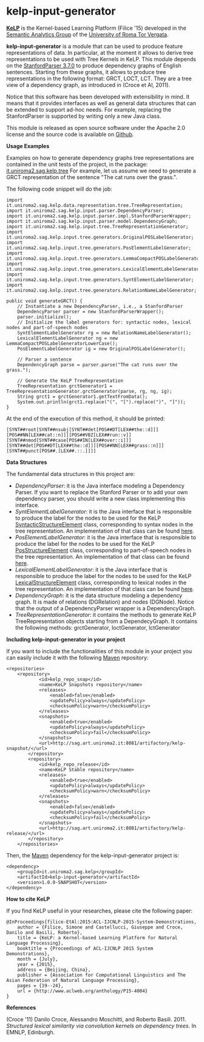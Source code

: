 kelp-input-generator
=========

[**KeLP**][kelp-site] is the Kernel-based Learning Platform (Filice '15) developed in the [Semantic Analytics Group][sag-site] of
the [University of Roma Tor Vergata][uniroma2-site].

**kelp-input-generator** is a module that can be used to produce feature representations of data. In particular, at the moment it allows to derive tree representations to be used with Tree Kernels in KeLP.
This module depends on the [StanfordParser 3.7.0][stanford-parser] to produce dependency graphs of English sentences. Starting from these graphs, it allows to produce tree representations in the following format: GRCT, LOCT, LCT.
They are a tree view of a dependency graph, as introduced in (Croce et Al, 2011).

Notice that this software has been developed with extensibility in mind. It means that it provides interfaces as well as general data structures that can be extended to support ad-hoc needs.
For example, replacing the StanfordParser is supported by writing only a new Java class.

This module is released as open source software under the Apache 2.0 license and the source code is available on [Github][github].

**Usage Examples**

Examples on how to generate dependency graphs tree representations are contained in the unit tests of the project, in the package: [it.uniroma2.sag.kelp.tree][test-package-site]
For example, let us assume we need to generate a GRCT representation of the sentence "The cat runs over the grass.".

The following code snippet will do the job:

```
import it.uniroma2.sag.kelp.data.representation.tree.TreeRepresentation;
import it.uniroma2.sag.kelp.input.parser.DependencyParser;
import it.uniroma2.sag.kelp.input.parser.impl.StanfordParserWrapper;
import it.uniroma2.sag.kelp.input.parser.model.DependencyGraph;
import it.uniroma2.sag.kelp.input.tree.TreeRepresentationGenerator;
import it.uniroma2.sag.kelp.input.tree.generators.OriginalPOSLabelGenerator;
import it.uniroma2.sag.kelp.input.tree.generators.PosElementLabelGenerator;
import it.uniroma2.sag.kelp.input.tree.generators.LemmaCompactPOSLabelGeneratorLowerCase;
import it.uniroma2.sag.kelp.input.tree.generators.LexicalElementLabelGenerator;
import it.uniroma2.sag.kelp.input.tree.generators.SyntElementLabelGenerator;
import it.uniroma2.sag.kelp.input.tree.generators.RelationNameLabelGenerator;

public void generateGRCT() {
	// Instantiate a new DependencyParser, i.e., a StanfordParser
	DependencyParser parser = new StanfordParserWrapper();
	parser.initialize();
	// Initialize the label generators for: syntactic nodes, lexical nodes and part-of-speech nodes
	SyntElementLabelGenerator rg = new RelationNameLabelGenerator();
	LexicalElementLabelGenerator ng = new LemmaCompactPOSLabelGeneratorLowerCase();
	PosElementLabelGenerator ig = new OriginalPOSLabelGenerator();

	// Parser a sentence
	DependencyGraph parse = parser.parse("The cat runs over the grass.");

	// Generate the KeLP TreeRepresentation
	TreeRepresentation grctGenerator1 = TreeRepresentationGenerator.grctGenerator(parse, rg, ng, ig);
	String grct1 = grctGenerator1.getTextFromData();
	System.out.println(grct1.replace("(", "[").replace(")", "]"));
}

```

At the end of the execution of this method, it should be printed:

```
[SYNT##root[SYNT##nsubj[SYNT##det[POS##DT[LEX##the::d]]][POS##NN[LEX##cat::n]]][POS##VBZ[LEX##run::v]][SYNT##nmod[SYNT##case[POS##IN[LEX##over::i]]][SYNT##det[POS##DT[LEX##the::d]]][POS##NN[LEX##grass::n]]][SYNT##punct[POS##.[LEX##.::.]]]]
```

**Data Structures**

The fundamental data structures in this project are:

* *DependencyParser*: it is the Java interface modeling a Dependency Parser. If you want to replace the Stanford Parser or to add your own dependency parser, you should write a new class implementing this interface.
* *SyntElementLabelGenerator*: it is the Java interface that is responsible to produce the label for the nodes to be used for the KeLP [SyntacticStructureElement][synt-structure] class, corresponding to syntax nodes in the tree representation. An implementation of that class can be found [here][synt-label].
* *PosElementLabelGenerator*: it is the Java interface that is responsible to produce the label for the nodes to be used for the KeLP [PosStructureElement][pos-structure] class, corresponding to part-of-speech nodes in the tree representation. An implementation of that class can be found [here][pos-label].
* *LexicalElementLabelGenerator*: it is the Java interface that is responsible to produce the label for the nodes to be used for the KeLP [LexicalStructureElement][lexical-structure] class, corresponding to lexical nodes in the tree representation. An implementation of that class can be found [here][lexical-label].
* *DependencyGraph*: it is the data structure modeling a dependency graph. It is made of relations (DGRelation) and nodes (DGNode). Notice that the output of a DependencyParser wrapper is a DependencyGraph.
* *TreeRepresentationGenerator*: it contains the methods to generate KeLP TreeRepresentation objects starting from a DependecyGraph. It contains the following methods: grctGenerator, loctGenerator, lctGenerator


**Including kelp-input-generator in your project**

If you want to include the functionalities of this module in your project you can  easily include it with the following [Maven][maven-site] repository:

```
<repositories>
	<repository>
			<id>kelp_repo_snap</id>
			<name>KeLP Snapshots repository</name>
			<releases>
				<enabled>false</enabled>
				<updatePolicy>always</updatePolicy>
				<checksumPolicy>warn</checksumPolicy>
			</releases>
			<snapshots>
				<enabled>true</enabled>
				<updatePolicy>always</updatePolicy>
				<checksumPolicy>fail</checksumPolicy>
			</snapshots>
			<url>http://sag.art.uniroma2.it:8081/artifactory/kelp-snapshot/</url>
		</repository>
		<repository>
			<id>kelp_repo_release</id>
			<name>KeLP Stable repository</name>
			<releases>
				<enabled>true</enabled>
				<updatePolicy>always</updatePolicy>
				<checksumPolicy>warn</checksumPolicy>
			</releases>
			<snapshots>
				<enabled>false</enabled>
				<updatePolicy>always</updatePolicy>
				<checksumPolicy>fail</checksumPolicy>
			</snapshots>
			<url>http://sag.art.uniroma2.it:8081/artifactory/kelp-release/</url>
		</repository>
	</repositories>
```

Then, the [Maven][maven-site] dependency for the kelp-input-generator project is:

```
<dependency>
    <groupId>it.uniroma2.sag.kelp</groupId>
    <artifactId>kelp-input-generator</artifactId>
    <version>1.0.0-SNAPSHOT</version>
</dependency>
```

**How to cite KeLP**

If you find KeLP useful in your researches, please cite the following paper:

```
@InProceedings{filice-EtAl:2015:ACL-IJCNLP-2015-System-Demonstrations,
	author = {Filice, Simone and Castellucci, Giuseppe and Croce, Danilo and Basili, Roberto},
	title = {KeLP: a Kernel-based Learning Platform for Natural Language Processing},
	booktitle = {Proceedings of ACL-IJCNLP 2015 System Demonstrations},
	month = {July},
	year = {2015},
	address = {Beijing, China},
	publisher = {Association for Computational Linguistics and The Asian Federation of Natural Language Processing},
	pages = {19--24},
	url = {http://www.aclweb.org/anthology/P15-4004}
}
```

**References**

(Croce '11) Danilo Croce, Alessandro Moschitti, and Roberto Basili. 2011. _Structured lexical similarity via convolution kernels on dependency trees_. In EMNLP, Edinburgh.

[synt-structure]: https://github.com/SAG-KeLP/kelp-additional-kernels/blob/master/src/main/java/it/uniroma2/sag/kelp/data/representation/structure/SyntacticStructureElement.java "Synt Structure Element"
[synt-label]: https://github.com/SAG-KeLP/kelp-input-generator/blob/master/src/main/java/it/uniroma2/sag/kelp/input/tree/generators/SyntElementLabelGenerator.java "Synt Label Generator"
[pos-structure]: https://github.com/SAG-KeLP/kelp-additional-kernels/blob/master/src/main/java/it/uniroma2/sag/kelp/data/representation/structure/SyntacticStructureElement.java "Pos Structure Element"
[pos-label]: https://github.com/SAG-KeLP/kelp-input-generator/blob/master/src/main/java/it/uniroma2/sag/kelp/input/tree/generators/OriginalPOSLabelGenerator.java "Pos Label Generator"
[lexical-structure]: https://github.com/SAG-KeLP/kelp-additional-kernels/blob/master/src/main/java/it/uniroma2/sag/kelp/data/representation/structure/SyntacticStructureElement.java "Lexical Structure Element"
[lexical-label]: https://github.com/SAG-KeLP/kelp-input-generator/blob/master/src/main/java/it/uniroma2/sag/kelp/input/tree/generators/OnlyLemmaLabelGenerator.java "Lexical Label Generator"
[test-package-site]: https://github.com/SAG-KeLP/kelp-input-generator/tree/master/src/test/java/it/uniroma2/sag/kelp/tree "Test Tree Generation"
[stanford-parser]: https://nlp.stanford.edu/software/lex-parser.shtml "Stanford Parser"
[sag-site]: http://sag.art.uniroma2.it "SAG site"
[uniroma2-site]: http://www.uniroma2.it "University of Roma Tor Vergata"
[maven-site]: http://maven.apache.org "Apache Maven"
[kelp-site]: http://www.kelp-ml.org/ "KeLP website"
[github]: https://github.com/SAG-KeLP
